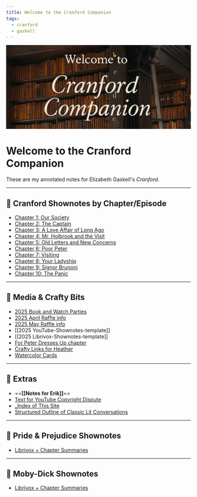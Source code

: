 ```yaml
---
title: Welcome to the Cranford Companion
tags:
  - cranford
  - gaskell
---
```


![Welcome to the Cranford Companion](media/banner-cranford-library.png)

# Welcome to the Cranford Companion

These are my annotated notes for Elizabeth Gaskell's *Cranford*.

---
## 📘 Cranford Shownotes by Chapter/Episode

- [Chapter 1: Our Society](./🎤001-CRANFORD-ch-1-679-04.11.25)
- [Chapter 2: The Captain](./🎤002-cranford-ch-2-680-04.18.25)
- [Chapter 3: A Love Affair of Long Ago](./🎤003-CRANFORD-Ch-3-681-ANNIVERSARY-04.25.25)
- [Chapter 4: Mr. Holbrook and the Visit](./🎤004-CRANFORD-Ch-4-682-05.02.25)
- [Chapter 5: Old Letters and New Concerns](./🎤005-Cranford-Ch-5-683-05.10.25)
- [Chapter 6: Poor Peter](./🎤006-Cranford-Ch-6-684-05.16.25)
- [Chapter 7: Visiting](./🎤007-Cranford-Ch-7-685-05.23.25)
- [Chapter 8: Your Ladyship](./🎤008-Cranford-Ch-8-686-05.30.25)
- [Chapter 9: Signor Brunoni](./🎤009-Cranford-Ch-9-687-06.06.25)
- [Chapter 10: The Panic](./🎤010-Cranford-Ch10-688-06.13.25)

---

## 🎨 Media & Crafty Bits

- [2025 Book and Watch Parties](./2025-Book-and-Watch-Parties)
- [2025 April Raffle info](./2025-April-Raffle)
- [2025 May Raffle info](./2025-May-Raffle-info)
- [[2025 YouTube-Shownotes-template]]
- [[2025 Librivox-Shownotes-template]]
- [For Peter Dresses Up chapter](./media/20-Use-when-Peter-Dresses-Up)
- [Crafty Links for Heather](./media/999-Cranford-Crafty-Bits-links-for-Heather)
- [Watercolor Cards](./media/999-maybe-use-CraftLit-Watercolor-Cards)

---

## 🧶 Extras

- ==**[[Notes for Erik]]**==
- [Text for YouTube Copyright Dispute](./2025-Matthew-Shell-Copyright-Dispute)
- [_Index of This Site](_Index_of_Cranford.md)
- [Structured Outline of Classic Lit Conversations](./media/999-Maybe-use-Structured-Outline-of-Classic-Literature-Conversations)

---

## 📘 Pride & Prejudice Shownotes

- [Librivox + Chapter Summaries](./001-Cranford-Librivox-+-all-summaries)

---

## 📘 Moby-Dick Shownotes

- [Librivox + Chapter Summaries](./001-Cranford-Librivox-+-all-summaries)

